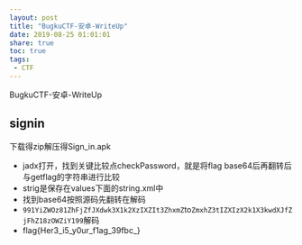 ```yaml
---
layout: post
title: "BugkuCTF-安卓-WriteUp"
date: 2019-08-25 01:01:01
share: true
toc: true
tags: 
 - CTF
---
```



BugkuCTF-安卓-WriteUp

## signin
下载得zip解压得Sign_in.apk
- jadx打开，找到关键比较点checkPassword，就是将flag base64后再翻转后与getflag的字符串进行比较
- strig是保存在values下面的string.xml中
- 找到base64按照源码先翻转在解码
- `991YiZWOz81ZhFjZfJXdwk3X1k2XzIXZIt3ZhxmZ`to`ZmxhZ3tIZXIzX2k1X3kwdXJfZjFhZ18zOWZiY199`解码
- flag{Her3_i5_y0ur_f1ag_39fbc_}

